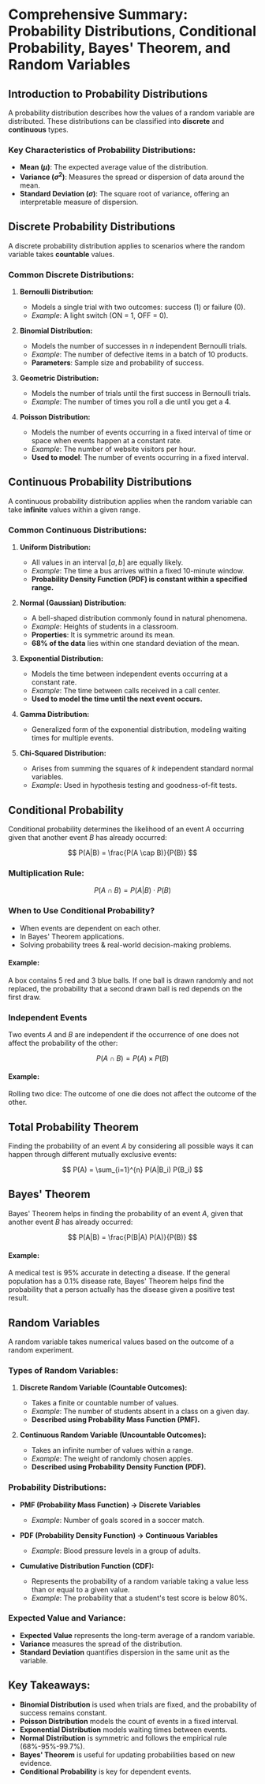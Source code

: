 # Comprehensive Summary: Probability Distributions, Conditional Probability, Bayes' Theorem, and Random Variables

## Introduction to Probability Distributions
A probability distribution describes how the values of a random variable are distributed. These distributions can be classified into **discrete** and **continuous** types.

### Key Characteristics of Probability Distributions:
- **Mean ($\mu$)**: The expected average value of the distribution.
- **Variance ($\sigma^2$)**: Measures the spread or dispersion of data around the mean.
- **Standard Deviation ($\sigma$)**: The square root of variance, offering an interpretable measure of dispersion.

## Discrete Probability Distributions
A discrete probability distribution applies to scenarios where the random variable takes **countable** values.

### Common Discrete Distributions:
1. **Bernoulli Distribution:**
   - Models a single trial with two outcomes: success (1) or failure (0).
   - *Example*: A light switch (ON = 1, OFF = 0).

2. **Binomial Distribution:**
   - Models the number of successes in $n$ independent Bernoulli trials.
   - *Example*: The number of defective items in a batch of 10 products.
   - **Parameters**: Sample size and probability of success.

3. **Geometric Distribution:**
   - Models the number of trials until the first success in Bernoulli trials.
   - *Example*: The number of times you roll a die until you get a 4.

4. **Poisson Distribution:**
   - Models the number of events occurring in a fixed interval of time or space when events happen at a constant rate.
   - *Example*: The number of website visitors per hour.
   - **Used to model**: The number of events occurring in a fixed interval.

## Continuous Probability Distributions
A continuous probability distribution applies when the random variable can take **infinite** values within a given range.

### Common Continuous Distributions:
1. **Uniform Distribution:**
   - All values in an interval $[a, b]$ are equally likely.
   - *Example*: The time a bus arrives within a fixed 10-minute window.
   - **Probability Density Function (PDF) is constant within a specified range.**

2. **Normal (Gaussian) Distribution:**
   - A bell-shaped distribution commonly found in natural phenomena.
   - *Example*: Heights of students in a classroom.
   - **Properties**: It is symmetric around its mean.
   - **68% of the data** lies within one standard deviation of the mean.

3. **Exponential Distribution:**
   - Models the time between independent events occurring at a constant rate.
   - *Example*: The time between calls received in a call center.
   - **Used to model the time until the next event occurs.**

4. **Gamma Distribution:**
   - Generalized form of the exponential distribution, modeling waiting times for multiple events.

5. **Chi-Squared Distribution:**
   - Arises from summing the squares of $k$ independent standard normal variables.
   - *Example*: Used in hypothesis testing and goodness-of-fit tests.

## Conditional Probability
Conditional probability determines the likelihood of an event $A$ occurring given that another event $B$ has already occurred:

$$
P(A|B) = \frac{P(A \cap B)}{P(B)}
$$

### Multiplication Rule:
$$
P(A \cap B) = P(A|B) \cdot P(B)
$$

### When to Use Conditional Probability?
- When events are dependent on each other.
- In Bayes' Theorem applications.
- Solving probability trees & real-world decision-making problems.

#### Example:
A box contains 5 red and 3 blue balls. If one ball is drawn randomly and not replaced, the probability that a second drawn ball is red depends on the first draw.

### Independent Events
Two events $A$ and $B$ are independent if the occurrence of one does not affect the probability of the other:

$$
P(A \cap B) = P(A) \times P(B)
$$

#### Example:
Rolling two dice: The outcome of one die does not affect the outcome of the other.

## Total Probability Theorem
Finding the probability of an event $A$ by considering all possible ways it can happen through different mutually exclusive events:

$$
P(A) = \sum_{i=1}^{n} P(A|B_i) P(B_i)
$$

## Bayes' Theorem
Bayes' Theorem helps in finding the probability of an event $A$, given that another event $B$ has already occurred:

$$
P(A|B) = \frac{P(B|A) P(A)}{P(B)}
$$

#### Example:
A medical test is 95% accurate in detecting a disease. If the general population has a 0.1% disease rate, Bayes' Theorem helps find the probability that a person actually has the disease given a positive test result.

## Random Variables
A random variable takes numerical values based on the outcome of a random experiment.

### Types of Random Variables:
1. **Discrete Random Variable (Countable Outcomes):**
   - Takes a finite or countable number of values.
   - *Example*: The number of students absent in a class on a given day.
   - **Described using Probability Mass Function (PMF).**

2. **Continuous Random Variable (Uncountable Outcomes):**
   - Takes an infinite number of values within a range.
   - *Example*: The weight of randomly chosen apples.
   - **Described using Probability Density Function (PDF).**

### Probability Distributions:
- **PMF (Probability Mass Function) → Discrete Variables**
  - *Example*: Number of goals scored in a soccer match.
  
- **PDF (Probability Density Function) → Continuous Variables**
  - *Example*: Blood pressure levels in a group of adults.
  
- **Cumulative Distribution Function (CDF):**
  - Represents the probability of a random variable taking a value less than or equal to a given value.
  - *Example*: The probability that a student's test score is below 80%.

### Expected Value and Variance:
- **Expected Value** represents the long-term average of a random variable.
- **Variance** measures the spread of the distribution.
- **Standard Deviation** quantifies dispersion in the same unit as the variable.

## Key Takeaways:
- **Binomial Distribution** is used when trials are fixed, and the probability of success remains constant.
- **Poisson Distribution** models the count of events in a fixed interval.
- **Exponential Distribution** models waiting times between events.
- **Normal Distribution** is symmetric and follows the empirical rule (68%-95%-99.7%).
- **Bayes' Theorem** is useful for updating probabilities based on new evidence.
- **Conditional Probability** is key for dependent events.


